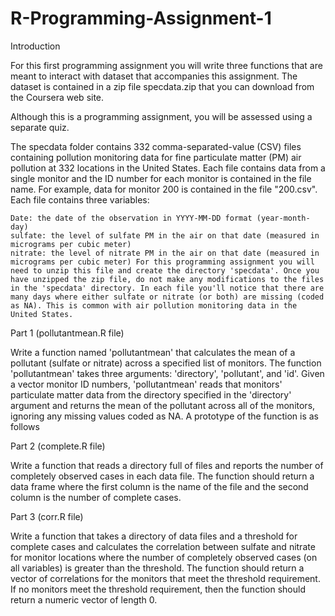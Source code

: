 # R-Programming-Assignment-1
Introduction

For this first programming assignment you will write three functions that are meant to interact with dataset that accompanies
this assignment. The dataset is contained in a zip file specdata.zip that you can download from the Coursera web site.

Although this is a programming assignment, you will be assessed using a separate quiz.

The specdata folder contains 332 comma-separated-value (CSV) files containing pollution monitoring data for fine particulate 
matter (PM) air pollution at 332 locations in the United States. Each file contains data from a single monitor and the ID number
for each monitor is contained in the file name. For example, data for monitor 200 is contained in the file "200.csv". Each file
contains three variables:

    Date: the date of the observation in YYYY-MM-DD format (year-month-day)
    sulfate: the level of sulfate PM in the air on that date (measured in micrograms per cubic meter)
    nitrate: the level of nitrate PM in the air on that date (measured in micrograms per cubic meter) For this programming assignment you will need to unzip this file and create the directory 'specdata'. Once you have unzipped the zip file, do not make any modifications to the files in the 'specdata' directory. In each file you'll notice that there are many days where either sulfate or nitrate (or both) are missing (coded as NA). This is common with air pollution monitoring data in the United States.

Part 1 (pollutantmean.R file)

Write a function named 'pollutantmean' that calculates the mean of a pollutant (sulfate or nitrate) across a specified list of monitors. The function 'pollutantmean' takes three arguments: 'directory', 'pollutant', and 'id'. Given a vector monitor ID numbers, 'pollutantmean' reads that monitors' particulate matter data from the directory specified in the 'directory' argument and returns the mean of the pollutant across all of the monitors, ignoring any missing values coded as NA. A prototype of the function is as follows

Part 2 (complete.R file)

Write a function that reads a directory full of files and reports the number of completely observed cases in each data file. The function should return a data frame where the first column is the name of the file and the second column is the number of complete cases. 

Part 3 (corr.R file)

Write a function that takes a directory of data files and a threshold for complete cases and calculates the correlation between sulfate and nitrate for monitor locations where the number of completely observed cases (on all variables) is greater than the threshold. The function should return a vector of correlations for the monitors that meet the threshold requirement. If no monitors meet the threshold requirement, then the function should return a numeric vector of length 0.

